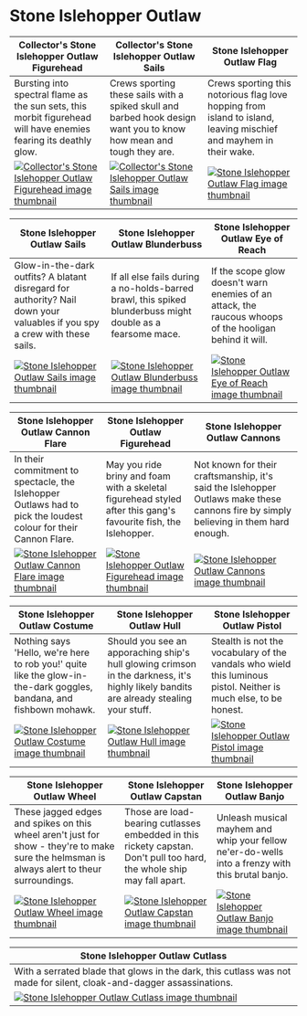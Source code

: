 # Stone Islehopper Outlaw

| Collector's Stone Islehopper Outlaw Figurehead | Collector's Stone Islehopper Outlaw Sails | Stone Islehopper Outlaw Flag |
| ---------------------------------------------- | ----------------------------------------- | ---------------------------- |
| Bursting into spectral flame as the sun sets, this morbit figurehead will have enemies fearing its deathly glow. | Crews sporting these sails with a spiked skull and barbed hook design want you to know how mean and tough they are. | Crews sporting this notorious flag love hopping from island to island, leaving mischief and mayhem in their wake. |
| [![Collector's Stone Islehopper Outlaw Figurehead image thumbnail](https://seaofthieves.wiki.gg/images/0/0b/Collector%27s_Stone_Islehopper_Outlaw_Figurehead.png)](https://seaofthieves.wiki.gg/wiki/Collector's_Stone_Islehopper_Outlaw_Figurehead) | [![Collector's Stone Islehopper Outlaw Sails image thumbnail](https://seaofthieves.wiki.gg/images/e/e4/Collector%27s_Stone_Islehopper_Outlaw_Sails.png)](https://seaofthieves.wiki.gg/wiki/Collector's_Stone_Islehopper_Outlaw_Sails) | [![Stone Islehopper Outlaw Flag image thumbnail](https://seaofthieves.wiki.gg/images/9/97/Stone_Islehopper_Outlaw_Flag.png)](https://seaofthieves.wiki.gg/wiki/Stone_Islehopper_Outlaw_Flag) |

| Stone Islehopper Outlaw Sails | Stone Islehopper Outlaw Blunderbuss | Stone Islehopper Outlaw Eye of Reach |
| ----------------------------- | ----------------------------------- | ------------------------------------ |
| Glow-in-the-dark outfits? A blatant disregard for authority? Nail down your valuables if you spy a crew with these sails. | If all else fails during a no-holds-barred brawl, this spiked blunderbuss might double as a fearsome mace. | If the scope glow doesn't warn enemies of an attack, the raucous whoops of the hooligan behind it will. |
| [![Stone Islehopper Outlaw Sails image thumbnail](https://seaofthieves.wiki.gg/images/3/34/Stone_Islehopper_Outlaw_Sails.png)](https://seaofthieves.wiki.gg/wiki/Stone_Islehopper_Outlaw_Sails) | [![Stone Islehopper Outlaw Blunderbuss image thumbnail](https://seaofthieves.wiki.gg/images/0/07/Stone_Islehopper_Outlaw_Blunderbuss.png)](https://seaofthieves.wiki.gg/wiki/Stone_Islehopper_Outlaw_Blunderbuss) | [![Stone Islehopper Outlaw Eye of Reach image thumbnail](https://seaofthieves.wiki.gg/images/1/1f/Stone_Islehopper_Outlaw_Eye_of_Reach.png)](https://seaofthieves.wiki.gg/wiki/Stone_Islehopper_Outlaw_Eye_of_Reach) |

| Stone Islehopper Outlaw Cannon Flare | Stone Islehopper Outlaw Figurehead | Stone Islehopper Outlaw Cannons |
| ------------------------------------ | ---------------------------------- | ------------------------------- |
| In their commitment to spectacle, the Islehopper Outlaws had to pick the loudest colour for their Cannon Flare. | May you ride briny and foam with a skeletal figurehead styled after this gang's favourite fish, the Islehopper. | Not known for their craftsmanship, it's said the Islehopper Outlaws make these cannons fire by simply believing in them hard enough. |
| [![Stone Islehopper Outlaw Cannon Flare image thumbnail](https://seaofthieves.wiki.gg/images/d/d7/Stone_Islehopper_Outlaw_Cannon_Flare.png)](https://seaofthieves.wiki.gg/wiki/Stone_Islehopper_Outlaw_Cannon_Flare) | [![Stone Islehopper Outlaw Figurehead image thumbnail](https://seaofthieves.wiki.gg/images/e/e5/Stone_Islehopper_Outlaw_Figurehead.png)](https://seaofthieves.wiki.gg/wiki/Stone_Islehopper_Outlaw_Figurehead) | [![Stone Islehopper Outlaw Cannons image thumbnail](https://seaofthieves.wiki.gg/images/9/98/Stone_Islehopper_Outlaw_Cannons.png)](https://seaofthieves.wiki.gg/wiki/Stone_Islehopper_Outlaw_Cannons) |

| Stone Islehopper Outlaw Costume | Stone Islehopper Outlaw Hull | Stone Islehopper Outlaw Pistol |
| ------------------------------- | ---------------------------- | ------------------------------ |
| Nothing says 'Hello, we're here to rob you!' quite like the glow-in-the-dark goggles, bandana, and fishbown mohawk. | Should you see an apporaching ship's hull glowing crimson in the darkness, it's highly likely bandits are already stealing your stuff. | Stealth is not the vocabulary of the vandals who wield this luminous pistol. Neither is much else, to be honest. |
| [![Stone Islehopper Outlaw Costume image thumbnail](https://seaofthieves.wiki.gg/images/5/58/Stone_Islehopper_Outlaw_Costume.png)](https://seaofthieves.wiki.gg/wiki/Stone_Islehopper_Outlaw_Costume) | [![Stone Islehopper Outlaw Hull image thumbnail](https://seaofthieves.wiki.gg/images/5/5e/Stone_Islehopper_Outlaw_Hull.png)](https://seaofthieves.wiki.gg/wiki/Stone_Islehopper_Outlaw_Hull) | [![Stone Islehopper Outlaw Pistol image thumbnail](https://seaofthieves.wiki.gg/images/a/a0/Stone_Islehopper_Outlaw_Pistol.png)](https://seaofthieves.wiki.gg/wiki/Stone_Islehopper_Outlaw_Pistol) |

| Stone Islehopper Outlaw Wheel | Stone Islehopper Outlaw Capstan | Stone Islehopper Outlaw Banjo |
| ----------------------------- | ------------------------------- | ----------------------------- |
| These jagged edges and spikes on this wheel aren't just for show - they're to make sure the helmsman is always alert to theur surroundings. | Those are load-bearing cutlasses embedded in this rickety capstan. Don't pull too hard, the whole ship may fall apart. | Unleash musical mayhem and whip your fellow ne'er-do-wells into a frenzy with this brutal banjo. |
| [![Stone Islehopper Outlaw Wheel image thumbnail](https://seaofthieves.wiki.gg/images/e/e4/Stone_Islehopper_Outlaw_Wheel.png)](https://seaofthieves.wiki.gg/wiki/Stone_Islehopper_Outlaw_Wheel) | [![Stone Islehopper Outlaw Capstan image thumbnail](https://seaofthieves.wiki.gg/images/2/24/Stone_Islehopper_Outlaw_Capstan.png)](https://seaofthieves.wiki.gg/wiki/Stone_Islehopper_Outlaw_Capstan) | [![Stone Islehopper Outlaw Banjo image thumbnail](https://seaofthieves.wiki.gg/images/c/c4/Stone_Islehopper_Outlaw_Banjo.png)](https://seaofthieves.wiki.gg/wiki/Stone_Islehopper_Outlaw_Banjo) |

| Stone Islehopper Outlaw Cutlass |
| ------------------------------- |
| With a serrated blade that glows in the dark, this cutlass was not made for silent, cloak-and-dagger assassinations. |
| [![Stone Islehopper Outlaw Cutlass image thumbnail](https://seaofthieves.wiki.gg/images/4/48/Stone_Islehopper_Outlaw_Cutlass.png)](https://seaofthieves.wiki.gg/wiki/Stone_Islehopper_Outlaw_Cutlass) |
